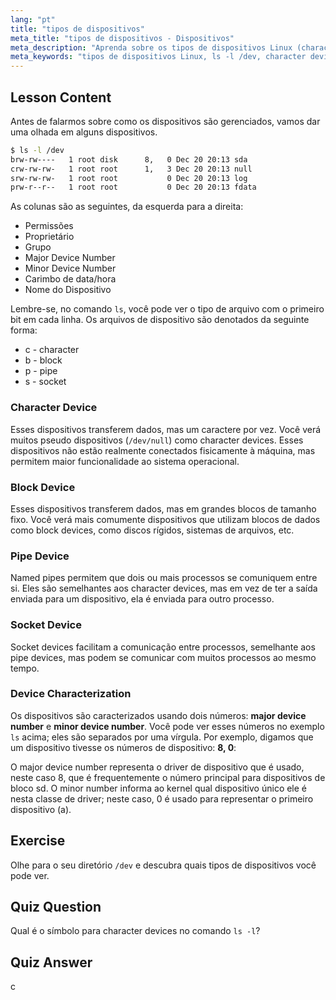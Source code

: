 ```yaml
---
lang: "pt"
title: "tipos de dispositivos"
meta_title: "tipos de dispositivos - Dispositivos"
meta_description: "Aprenda sobre os tipos de dispositivos Linux (character, block, pipe, socket) e como identificá-los usando `ls -l /dev`. Entenda os major/minor device numbers. Tutorial de Linux para iniciantes."
meta_keywords: "tipos de dispositivos Linux, ls -l /dev, character device, block device, major minor device number, tutorial Linux, guia Linux, iniciante"
---
```


## Lesson Content

Antes de falarmos sobre como os dispositivos são gerenciados, vamos dar uma olhada em alguns dispositivos.

```bash
$ ls -l /dev
brw-rw----   1 root disk      8,   0 Dec 20 20:13 sda
crw-rw-rw-   1 root root      1,   3 Dec 20 20:13 null
srw-rw-rw-   1 root root           0 Dec 20 20:13 log
prw-r--r--   1 root root           0 Dec 20 20:13 fdata
```

As colunas são as seguintes, da esquerda para a direita:

- Permissões
- Proprietário
- Grupo
- Major Device Number
- Minor Device Number
- Carimbo de data/hora
- Nome do Dispositivo

Lembre-se, no comando `ls`, você pode ver o tipo de arquivo com o primeiro bit em cada linha. Os arquivos de dispositivo são denotados da seguinte forma:

- c - character
- b - block
- p - pipe
- s - socket

### Character Device

Esses dispositivos transferem dados, mas um caractere por vez. Você verá muitos pseudo dispositivos (`/dev/null`) como character devices. Esses dispositivos não estão realmente conectados fisicamente à máquina, mas permitem maior funcionalidade ao sistema operacional.

### Block Device

Esses dispositivos transferem dados, mas em grandes blocos de tamanho fixo. Você verá mais comumente dispositivos que utilizam blocos de dados como block devices, como discos rígidos, sistemas de arquivos, etc.

### Pipe Device

Named pipes permitem que dois ou mais processos se comuniquem entre si. Eles são semelhantes aos character devices, mas em vez de ter a saída enviada para um dispositivo, ela é enviada para outro processo.

### Socket Device

Socket devices facilitam a comunicação entre processos, semelhante aos pipe devices, mas podem se comunicar com muitos processos ao mesmo tempo.

### Device Characterization

Os dispositivos são caracterizados usando dois números: **major device number** e **minor device number**. Você pode ver esses números no exemplo `ls` acima; eles são separados por uma vírgula. Por exemplo, digamos que um dispositivo tivesse os números de dispositivo: **8, 0**:

O major device number representa o driver de dispositivo que é usado, neste caso 8, que é frequentemente o número principal para dispositivos de bloco sd. O minor number informa ao kernel qual dispositivo único ele é nesta classe de driver; neste caso, 0 é usado para representar o primeiro dispositivo (a).

## Exercise

Olhe para o seu diretório `/dev` e descubra quais tipos de dispositivos você pode ver.

## Quiz Question

Qual é o símbolo para character devices no comando `ls -l`?

## Quiz Answer

c
